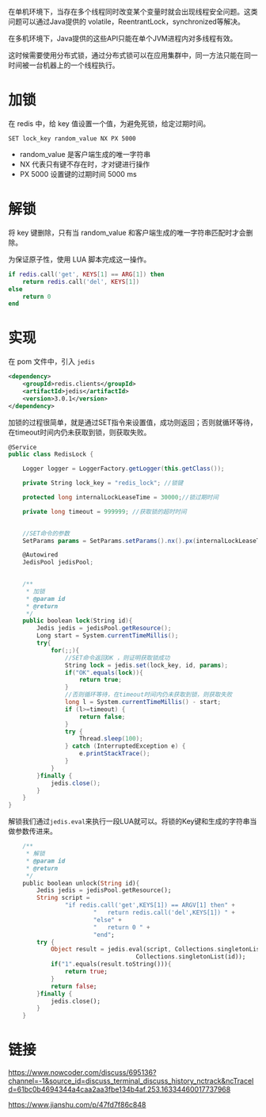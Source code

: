 在单机环境下，当存在多个线程同时改变某个变量时就会出现线程安全问题。这类问题可以通过Java提供的 volatile，ReentrantLock，synchronized等解决。

在多机环境下，Java提供的这些API只能在单个JVM进程内对多线程有效。

这时候需要使用分布式锁，通过分布式锁可以在应用集群中，同一方法只能在同一时间被一台机器上的一个线程执行。

# 加锁

在 redis 中，给 key 值设置一个值，为避免死锁，给定过期时间。

`SET lock_key random_value NX PX 5000`

- random_value 是客户端生成的唯一字符串
- NX 代表只有键不存在时，才对键进行操作
- PX 5000 设置键的过期时间 5000 ms

# 解锁

将 key 键删除，只有当 random_value 和客户端生成的唯一字符串匹配时才会删除。

为保证原子性，使用 LUA 脚本完成这一操作。

```lua
if redis.call('get', KEYS[1] == ARG[1]) then
	return redis.call('del', KEYS[1])
else
	return 0
end
```

# 实现

在 pom 文件中，引入 `jedis` 

```xml
<dependency>
    <groupId>redis.clients</groupId>
    <artifactId>jedis</artifactId>
    <version>3.0.1</version>
</dependency>
```

加锁的过程很简单，就是通过SET指令来设置值，成功则返回；否则就循环等待，在timeout时间内仍未获取到锁，则获取失败。

```csharp
@Service
public class RedisLock {

    Logger logger = LoggerFactory.getLogger(this.getClass());

    private String lock_key = "redis_lock"; //锁键

    protected long internalLockLeaseTime = 30000;//锁过期时间

    private long timeout = 999999; //获取锁的超时时间

    
    //SET命令的参数 
    SetParams params = SetParams.setParams().nx().px(internalLockLeaseTime);

    @Autowired
    JedisPool jedisPool;

    
    /**
     * 加锁
     * @param id
     * @return
     */
    public boolean lock(String id){
        Jedis jedis = jedisPool.getResource();
        Long start = System.currentTimeMillis();
        try{
            for(;;){
                //SET命令返回OK ，则证明获取锁成功
                String lock = jedis.set(lock_key, id, params);
                if("OK".equals(lock)){
                    return true;
                }
                //否则循环等待，在timeout时间内仍未获取到锁，则获取失败
                long l = System.currentTimeMillis() - start;
                if (l>=timeout) {
                    return false;
                }
                try {
                    Thread.sleep(100);
                } catch (InterruptedException e) {
                    e.printStackTrace();
                }
            }
        }finally {
            jedis.close();
        }
    }
}
```

解锁我们通过`jedis.eval`来执行一段LUA就可以。将锁的Key键和生成的字符串当做参数传进来。

```dart
    /**
     * 解锁
     * @param id
     * @return
     */
    public boolean unlock(String id){
        Jedis jedis = jedisPool.getResource();
        String script =
                "if redis.call('get',KEYS[1]) == ARGV[1] then" +
                        "   return redis.call('del',KEYS[1]) " +
                        "else" +
                        "   return 0 " +
                        "end";
        try {
            Object result = jedis.eval(script, Collections.singletonList(lock_key), 
                                    Collections.singletonList(id));
            if("1".equals(result.toString())){
                return true;
            }
            return false;
        }finally {
            jedis.close();
        }
    }
```

# 链接

https://www.nowcoder.com/discuss/695136?channel=-1&source_id=discuss_terminal_discuss_history_nctrack&ncTraceId=61bc0b4694344a4caa2aa3fbe134b4af.253.16334460017737968

https://www.jianshu.com/p/47fd7f86c848